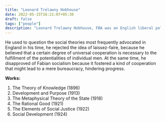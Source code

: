 ```yaml
---
title: "Leonard Trelawny Hobhouse"
date: 2022-05-15T16:21:07+05:30
draft: false
tags: ["people"]
description: "Leonard Trelawny Hobhouse, FBA was an English liberal political theorist and sociologist, who has been considered one of the leading and earliest proponents of social liberalism."
---
```


He used to question the social theories most frequently advocated in England in his time, he rejected the idea of laissez-faire, because he believed that a certain degree of universal cooperation is necessary to the fulfillment of the potentialities of individual men. At the same time, he disapproved of Fabian socialism because it fostered a kind of cooperation that might lead to a mere bureaucracy, hindering progress.

**Works:**

1. The Theory of Knowledge (1896)
2. Development and Purpose (1913)
3. The Metaphysical Theory of the State (1918)
4. The Rational Good (1921)
5. The Elements of Social Justice (1922)
6. Social Development (1924)

